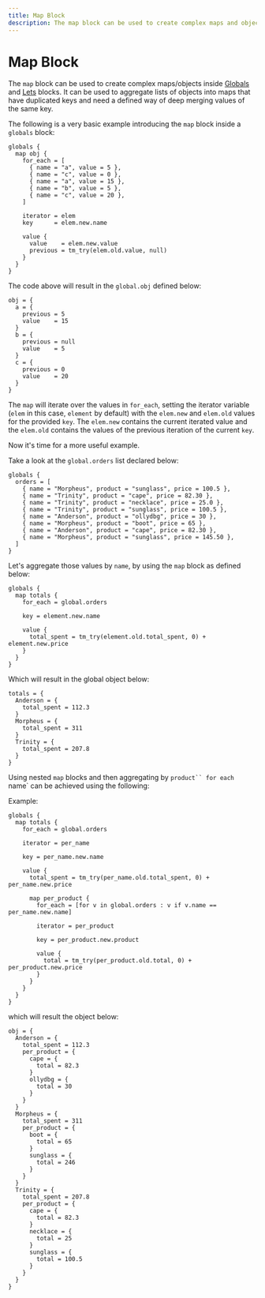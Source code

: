 ```yaml
---
title: Map Block
description: The map block can be used to create complex maps and objects inside globals and lets blocks.
---
```


# Map Block

The `map` block can be used to create complex maps/objects inside
[Globals](globals.md) and [Lets](lets.md) blocks.
It can be used to aggregate lists of objects into maps that have duplicated keys
and need a defined way of deep merging values of the same key.

The following is a very basic example introducing the `map` block inside a `globals` block:

```hcl
globals {
  map obj {
    for_each = [
      { name = "a", value = 5 },
      { name = "c", value = 0 },
      { name = "a", value = 15 },
      { name = "b", value = 5 },
      { name = "c", value = 20 },
    ]

    iterator = elem
    key      = elem.new.name

    value {
      value    = elem.new.value
      previous = tm_try(elem.old.value, null)
    }
  }
}
```

The code above will result in the `global.obj` defined below:

```hcl
obj = {
  a = {
    previous = 5
    value    = 15
  }
  b = {
    previous = null
    value    = 5
  }
  c = {
    previous = 0
    value    = 20
  }
}
```

The `map` will iterate over the values in `for_each`, setting the iterator variable (`elem` in this case, `element` by
default) with the `elem.new` and `elem.old` values for the provided `key`. The `elem.new` contains the current iterated
value and the `elem.old` contains the values of the previous iteration of the current `key`.

Now it's time for a more useful example.

Take a look at the `global.orders` list declared below:

```hcl
globals {
  orders = [
    { name = "Morpheus", product = "sunglass", price = 100.5 },
    { name = "Trinity", product = "cape", price = 82.30 },
    { name = "Trinity", product = "necklace", price = 25.0 },
    { name = "Trinity", product = "sunglass", price = 100.5 },
    { name = "Anderson", product = "ollydbg", price = 30 },
    { name = "Morpheus", product = "boot", price = 65 },
    { name = "Anderson", product = "cape", price = 82.30 },
    { name = "Morpheus", product = "sunglass", price = 145.50 },
  ]
}
```

Let's aggregate those values by `name`, by using the `map` block as defined below:

```hcl
globals {
  map totals {
    for_each = global.orders

    key = element.new.name

    value {
      total_spent = tm_try(element.old.total_spent, 0) + element.new.price
    }
  }
}
```

Which will result in the global object below:

```hcl
totals = {
  Anderson = {
    total_spent = 112.3
  }
  Morpheus = {
    total_spent = 311
  }
  Trinity = {
    total_spent = 207.8
  }
}
```

Using nested `map` blocks and then aggregating by `product`` for each `name` can be achieved using the following:

Example:

```hcl
globals {
  map totals {
    for_each = global.orders

    iterator = per_name

    key = per_name.new.name

    value {
      total_spent = tm_try(per_name.old.total_spent, 0) + per_name.new.price

      map per_product {
        for_each = [for v in global.orders : v if v.name == per_name.new.name]

        iterator = per_product

        key = per_product.new.product

        value {
          total = tm_try(per_product.old.total, 0) + per_product.new.price
        }
      }
    }
  }
}
```

which will result the object below:

```hcl
obj = {
  Anderson = {
    total_spent = 112.3
    per_product = {
      cape = {
        total = 82.3
      }
      ollydbg = {
        total = 30
      }
    }
  }
  Morpheus = {
    total_spent = 311
    per_product = {
      boot = {
        total = 65
      }
      sunglass = {
        total = 246
      }
    }
  }
  Trinity = {
    total_spent = 207.8
    per_product = {
      cape = {
        total = 82.3
      }
      necklace = {
        total = 25
      }
      sunglass = {
        total = 100.5
      }
    }
  }
}
```
